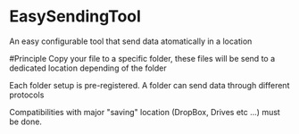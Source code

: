 # EasySendingTool
An easy configurable tool that send data atomatically in a location

#Principle
Copy your file to a specific folder, these files will be send to a dedicated location depending of the folder

Each folder setup is pre-registered.
A folder can send data through different protocols

Compatibilities with major "saving" location (DropBox, Drives etc ...) must be done.
